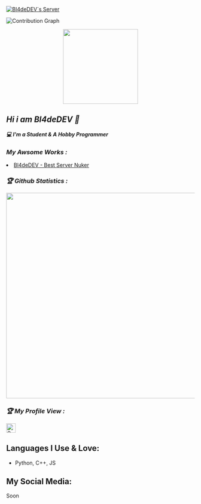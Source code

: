 <a href="https://discord.gg/euMQqBF9uf" target="_blank"> <img src="https://cdn.discordapp.com/attachments/826581697436581919/909100319705821205/3C3877B9-52FE-420E-B168-86029BE2EA3D.jpg" alt="Bl4deDEV´s Server"/></a>


![Contribution Graph](https://activity-graph.herokuapp.com/graph?username=Bl4deDEV&theme=dracula&bg_color=00000000&color=878787&line=4c8ed9&point=00000000&area=true&hide_border=tru)

<p align="center">
<!-- !Bl4deDEV Stats](https://github-profile-summary-cards.vercel.app/api/cards/repos-per-language?username=Bl4deDEV&theme=solarized_dark) -->
<img height="200" src="https://github-profile-summary-cards.vercel.app/api/cards/repos-per-language?username=Bl4deDEV&theme=solarized_dark"/>
</p>

<h2><b><i>Hi i am Bl4deDEV 👋</i></b></h2>
<b><i>💻 I'm a Student & A Hobby Programmer</i></b>

<h3><b><i> My Awsome Works :</i></b></h3>
<li> <a href="https://github.com/Bl4deDEV/Best-Discord-Server-Nuker-wizz-Bot">Bl4deDEV - Best Server Nuker</a>


<h3><b><i>🏆 Github Statistics :</i></b></h3>
<a href="https://github.com/Bl4deDEV"><img width=550 src="https://github-profile-trophy.vercel.app/?username=Bl4deDEV&theme=dracula&no-frame=true&title=Followers,Stars,Commit,Repository,Issues"/></a>

<h3><b><i>🏆 My Profile View :</i></b></h3>
<a href="https://github.com/Bl4deDEV"><img height="25" title="Counter" src="https://komarev.com/ghpvc/?username=Bl4deDEV&color=blueviolet&style=flat-square"></a>

## Languages I Use & Love:
- Python, C++, JS


## My Social Media:
Soon
 
